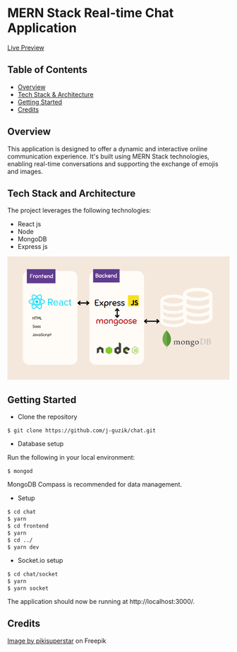 # MERN Stack Real-time Chat Application
[Live Preview](https://youtu.be/wopIKvS3XkU)

## Table of Contents
- [Overview](#overview)
- [Tech Stack & Architecture](#tech-stack-and-architecture)
- [Getting Started](#getting-started)
- [Credits](#credits)

## Overview
This application is designed to offer a dynamic and interactive online communication experience. It's built using MERN Stack technologies, enabling real-time conversations and supporting the exchange of emojis and images.

## Tech Stack and Architecture
The project leverages the following technologies:
- React js 
- Node
- MongoDB
- Express js

![Architecture](https://github.com/j-guzik/chat/blob/main/frontend/public/images/architecture.PNG)

## Getting Started

- Clone the repository
```
$ git clone https://github.com/j-guzik/chat.git
```

- Database setup
  
Run the following in your local environment:
```
$ mongod
```
MongoDB Compass is recommended for data management.

- Setup
```
$ cd chat
$ yarn
$ cd frontend
$ yarn
$ cd ../
$ yarn dev
```

- Socket.io setup

```
$ cd chat/socket
$ yarn
$ yarn socket
```

The application should now be running at http://localhost:3000/.


## Credits
<a href="https://www.freepik.com/free-vector/hand-drawn-profile-icon-set_17838233.htm">Image by pikisuperstar</a> on Freepik
